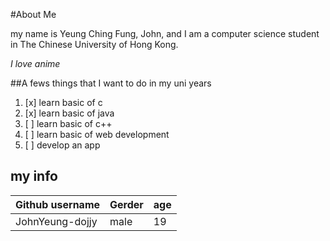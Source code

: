 #About Me

my name is Yeung Ching Fung, John, and I am a computer science student in The Chinese University of Hong Kong.

*I love anime*

##A fews things that I want to do in my uni years
1. [x] learn basic of c
2. [x] learn basic of java
3. [ ] learn basic of c++
4. [ ] learn basic of web development
5. [ ] develop an app

## my info
Github username | Gerder | age
--- | --- | ---
JohnYeung-dojjy | male | 19 
